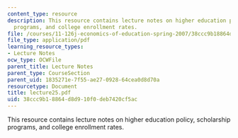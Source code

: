 ```yaml
---
content_type: resource
description: This resource contains lecture notes on higher education policy, scholarship
  programs, and college enrollment rates.
file: /courses/11-126j-economics-of-education-spring-2007/38ccc9b18864d8d910f0deb7420cf5ac_lecture25.pdf
file_type: application/pdf
learning_resource_types:
- Lecture Notes
ocw_type: OCWFile
parent_title: Lecture Notes
parent_type: CourseSection
parent_uid: 1835271e-7f55-ae27-0928-64cea0d8d70a
resourcetype: Document
title: lecture25.pdf
uid: 38ccc9b1-8864-d8d9-10f0-deb7420cf5ac
---
```

This resource contains lecture notes on higher education policy, scholarship programs, and college enrollment rates.

